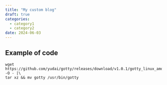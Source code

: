 ```yaml
---
title: "My custom blog"
draft: true
categories:
  - category1
  - category2
date: 2024-06-03
---
```


## Example of code 
```
wget https://github.com/yudai/gotty/releases/download/v1.0.1/gotty_linux_amd64.tar.gz -O - |\
tar xz && mv gotty /usr/bin/gotty
```
